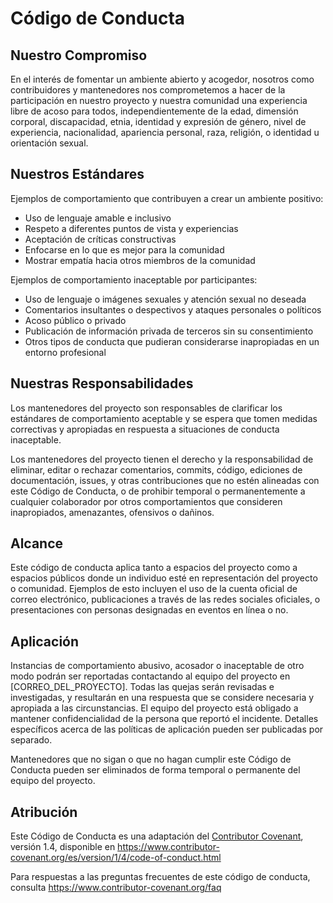 # Código de Conducta

## Nuestro Compromiso

En el interés de fomentar un ambiente abierto y acogedor, nosotros como contribuidores y mantenedores nos comprometemos a hacer de la participación en nuestro proyecto y nuestra comunidad una experiencia libre de acoso para todos, independientemente de la edad, dimensión corporal, discapacidad, etnia, identidad y expresión de género, nivel de experiencia, nacionalidad, apariencia personal, raza, religión, o identidad u orientación sexual.

## Nuestros Estándares

Ejemplos de comportamiento que contribuyen a crear un ambiente positivo:

* Uso de lenguaje amable e inclusivo
* Respeto a diferentes puntos de vista y experiencias
* Aceptación de críticas constructivas
* Enfocarse en lo que es mejor para la comunidad
* Mostrar empatía hacia otros miembros de la comunidad

Ejemplos de comportamiento inaceptable por participantes:

* Uso de lenguaje o imágenes sexuales y atención sexual no deseada
* Comentarios insultantes o despectivos y ataques personales o políticos
* Acoso público o privado
* Publicación de información privada de terceros sin su consentimiento
* Otros tipos de conducta que pudieran considerarse inapropiadas en un entorno profesional

## Nuestras Responsabilidades

Los mantenedores del proyecto son responsables de clarificar los estándares de comportamiento aceptable y se espera que tomen medidas correctivas y apropiadas en respuesta a situaciones de conducta inaceptable.

Los mantenedores del proyecto tienen el derecho y la responsabilidad de eliminar, editar o rechazar comentarios, commits, código, ediciones de documentación, issues, y otras contribuciones que no estén alineadas con este Código de Conducta, o de prohibir temporal o permanentemente a cualquier colaborador por otros comportamientos que consideren inapropiados, amenazantes, ofensivos o dañinos.

## Alcance

Este código de conducta aplica tanto a espacios del proyecto como a espacios públicos donde un individuo esté en representación del proyecto o comunidad. Ejemplos de esto incluyen el uso de la cuenta oficial de correo electrónico, publicaciones a través de las redes sociales oficiales, o presentaciones con personas designadas en eventos en línea o no.

## Aplicación

Instancias de comportamiento abusivo, acosador o inaceptable de otro modo podrán ser reportadas contactando al equipo del proyecto en [CORREO_DEL_PROYECTO]. Todas las quejas serán revisadas e investigadas, y resultarán en una respuesta que se considere necesaria y apropiada a las circunstancias. El equipo del proyecto está obligado a mantener confidencialidad de la persona que reportó el incidente. Detalles específicos acerca de las políticas de aplicación pueden ser publicadas por separado.

Mantenedores que no sigan o que no hagan cumplir este Código de Conducta pueden ser eliminados de forma temporal o permanente del equipo del proyecto.

## Atribución

Este Código de Conducta es una adaptación del [Contributor Covenant][homepage], versión 1.4,
disponible en https://www.contributor-covenant.org/es/version/1/4/code-of-conduct.html

[homepage]: https://www.contributor-covenant.org

Para respuestas a las preguntas frecuentes de este código de conducta, consulta
https://www.contributor-covenant.org/faq